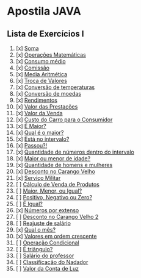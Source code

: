 # Apostila JAVA

## Lista de Exercícios I

1. [x] [Soma](singles/Soma.java)
2. [x] [Operações Matemáticas](singles/Operacoes.java)
3. [x] [Consumo médio](singles/ConsumoMedio.java)
4. [x] [Comissão](singles/Comiss%C3%A3o.java)
5. [x] [Media Aritmética](singles/MediaAritmetica.java)
6. [x] [Troca de Valores](singles/TrocaValor.java)
7. [x] [Conversão de temperaturas](singles/)
8. [x] [Conversão de moedas](singles/ConverteMoeda.java)
9. [x] [Rendimentos](singles/Rendimentos.java)
10. [x] [Valor das Prestações](singles/ValorPrestacoes.java)
11. [x] [Valor da Venda](singles/ValorVenda.java)
12. [x] [Custo do Carro para o Consumidor](singles/CustoCarroConsumidor.java)
13. [x] [É Maior?](singles/EhMaior.java)
14. [x] [Qual é o maior?](singles/QualEhMaior.java)
15. [x] [Está no intervalo?](singles/Intervalo.java)
16. [x] [Passou?!](singles/Passou.java)
17. [x] [Quantidade de números dentro do intervalo](singles/QuantidadeNumerosNoIntervalo.java)
18. [x] [Maior ou menor de idade?](singles/EhMaiorDeIdade.java)
19. [x] [Quantidade de homens e mulheres](singles/QuantidadeHomensMulheres.java)
20. [x] [Desconto no Carango Velho](singles/DescontoCarangoVelho.java)
21. [x] [Serviço Militar](singles/)
22. [ ] [Cálculo de Venda de Produtos](singles/)
23. [ ] [Maior, Menor, ou Igual?](singles/)
24. [ ] [Positivo, Negativo ou Zero?](singles/)
25. [ ] [É Igual?](singles/)
26. [x] [Números por extenso](singles/NumerosPorExtenso.java)
27. [ ] [Desconto no Carango Velho 2](singles/)
28. [ ] [Reajuste de salário](singles/)
29. [x] [Qual o mês?](singles/QualEhOMes.java)
30. [x] [Valores em ordem crescente](singles/OrdemCrescente.java)
31. [ ] [Operação Condicional](singles/)
32. [ ] [É triângulo?](singles/)
33. [ ] [Salário do professor](singles/)
34. [ ] [Classificação do Nadador](singles/)
35. [ ] [Valor da Conta de Luz](singles/)
